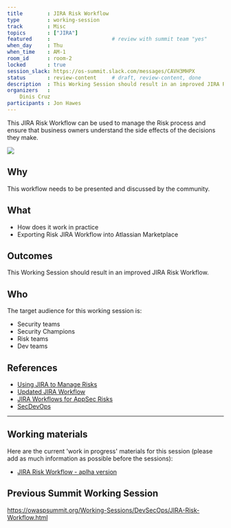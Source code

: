 ```yaml
---
title        : JIRA Risk Workflow
type         : working-session
track        : Misc
topics       : ["JIRA"]
featured     :                    # review with summit team "yes"
when_day     : Thu
when_time    : AM-1
room_id      : room-2
locked       : true
session_slack: https://os-summit.slack.com/messages/CAVH3MHPX
status       : review-content     # draft, review-content, done
description  : This Working Session should result in an improved JIRA Risk Workflow
organizers   :
    Dinis Cruz
participants : Jon Hawes
---
```


This JIRA Risk Workflow can be used to manage the Risk process and ensure that business owners understand the side effects of the decisions they make.

![](https://image.slidesharecdn.com/usingjiratomanagerisks-v1-160630164521/95/using-jira-to-manage-risks-v10-owasp-app-sec-eu-june-2016-27-638.jpg?cb=1467305140)


## Why

This workflow needs to be presented and discussed by the community.

## What

 - How does it work in practice
 - Exporting Risk JIRA Workflow into Atlassian Marketplace

## Outcomes

This Working Session should result in an improved JIRA Risk Workflow.

## Who

The target audience for this working session is:

  - Security teams
  - Security Champions
  - Risk teams
  - Dev teams

## References

- [Using JIRA to Manage Risks](https://2016.appsec.eu/wp-content/uploads/2016/07/AppSecEU2016-Dinis-Cruz-Using-Jira-To-Manage-Risks.pdf)
- [Updated JIRA Workflow](http://blog.diniscruz.com/2016/03/updated-jira-risk-workflow-now-with.html)
- [JIRA Workflows for AppSec Risks](http://blog.diniscruz.com/2015/12/jira-workflows-for-handing-appsec-risks.html)
- [SecDevOps](https://leanpub.com/secdevops)

---

## Working materials

Here are the current 'work in progress' materials for this session (please add as much information as possible before the sessions):
- [JIRA Risk Workflow - aplha version](http://blog.diniscruz.com/2016/10/jira-risk-workflow-book-alpha-version.html)


## Previous Summit Working Session

https://owaspsummit.org/Working-Sessions/DevSecOps/JIRA-Risk-Workflow.html

